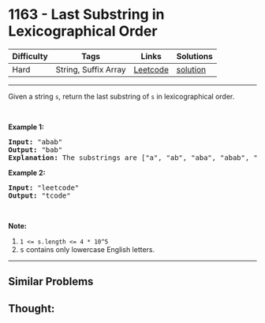 # 1163 - Last Substring in Lexicographical Order

Difficulty  | Tags | Links | Solutions
----------- | ---- | ----- | -----
Hard | String, Suffix Array | [Leetcode](https://leetcode.com/problems/last-substring-in-lexicographical-order) | [solution](https://leetcode.com/problems/last-substring-in-lexicographical-order/solution/)


-----------

<p>Given a string <code>s</code>, return the last substring of <code>s</code> in lexicographical order.</p>

<p>&nbsp;</p>

<p><strong>Example 1:</strong></p>

<pre>
<strong>Input: </strong><span id="example-input-1-1">&quot;abab&quot;</span>
<strong>Output: </strong><span id="example-output-1">&quot;bab&quot;</span>
<strong>Explanation: </strong>The substrings are [&quot;a&quot;, &quot;ab&quot;, &quot;aba&quot;, &quot;abab&quot;, &quot;b&quot;, &quot;ba&quot;, &quot;bab&quot;]. The lexicographically maximum substring is &quot;bab&quot;.
</pre>

<p><strong>Example 2:</strong></p>

<pre>
<strong>Input: </strong><span id="example-input-2-1">&quot;leetcode&quot;</span>
<strong>Output: </strong><span id="example-output-2">&quot;tcode&quot;</span>
</pre>

<p>&nbsp;</p>

<p><strong>Note:</strong></p>

<ol>
	<li><code>1 &lt;= s.length &lt;= 4&nbsp;* 10^5</code></li>
	<li><font face="monospace">s</font> contains only lowercase English letters.</li>
</ol>


-----------


## Similar Problems




## Thought:

